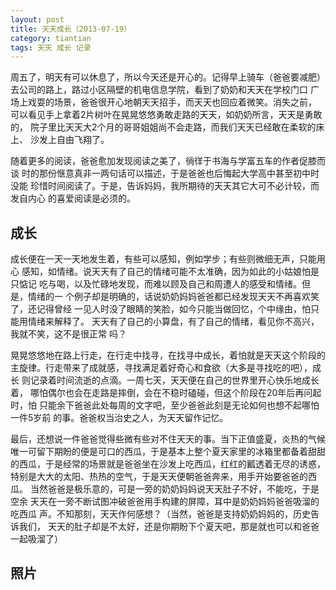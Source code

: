 ```yaml
---
layout: post
title: 天天成长（2013-07-19）
category: tiantian
tags: 天天 成长 记录
---
```


周五了，明天有可以休息了，所以今天还是开心的。记得早上骑车（爸爸要减肥）
去公司的路上，路过小区隔壁的机电信息学院，看到了奶奶和天天在学校门口
广场上戏耍的场景，爸爸很开心地朝天天招手，而天天也回应着微笑。消失之前，
可以看见手上拿着2片树叶在晃晃悠悠勇敢走路的天天，如奶奶所言，天天是勇敢的，
院子里比天天大2个月的哥哥姐姐尚不会走路，而我们天天已经敢在柔软的床上、
沙发上自由飞翔了。

随着更多的阅读，爸爸愈加发现阅读之美了，徜徉于书海与学富五车的作者促膝而谈
时的那份惬意真非一两句话可以描述，于是爸爸也后悔起大学高中甚至初中时没能
珍惜时间阅读了。于是，告诉妈妈，我所期待的天天其它大可不必计较，而发自内心
的喜爱阅读是必须的。

## 成长

成长便在一天一天地发生着，有些可以感知，例如学步；有些则微细无声，只能用心
感知，如情绪。说天天有了自己的情绪可能不太准确，因为如此的小姑娘怕是只惦记
吃与喝，以及忙碌地发现，而难以顾及自己和周遭人的感受和情绪。但是，情绪的一
个例子却是明确的，话说奶奶妈妈爸爸都已经发现天天不再喜欢笑了，还记得曾经
一见人时没了眼睛的笑脸，如今只能当做回忆，个中缘由，怕只能用情绪来解释了。
天天有了自己的小算盘，有了自己的情绪，看见你不高兴，我就不笑，这不是很正常
吗？

晃晃悠悠地在路上行走，在行走中找寻，在找寻中成长，着怕就是天天这个阶段的
主旋律。行走带来了成就感，寻找满足着好奇心和食欲（大多是寻找吃的吧），成长
则记录着时间流逝的点滴。一周七天，天天便在自己的世界里开心快乐地成长着，
哪怕偶尔也会在走路是摔倒，会在不稳时磕碰，但这个阶段在20年后再问起时，怕
只能余下爸爸此处每周的文字吧，至少爸爸此刻是无论如何也想不起哪怕一件5岁前
的事。爸爸权当治史之人，为天天留作记忆。

最后，还想说一件爸爸觉得些微有些对不住天天的事。当下正值盛夏，炎热的气候
唯一可留下期盼的便是可口的西瓜，于是基本上整个夏天家里的冰箱里都备着甜甜
的西瓜，于是经常的场景就是爸爸坐在沙发上吃西瓜，红红的瓤透着无尽的诱惑，
特别是大大的太阳、热热的空气，于是天天便朝爸爸奔来，用手开始要爸爸的西瓜。
当然爸爸是极乐意的，可是一旁的奶奶妈妈说天天肚子不好，不能吃，于是空余
天天在一旁不断试图冲破爸爸用手构建的屏障，耳中是奶奶妈妈爸爸吸溜的吃西瓜
声。不知那刻，天天作何感想？（当然，爸爸是支持奶奶妈妈的，历史告诉我们，
天天的肚子却是不太好，还是你期盼下个夏天吧，那是就也可以和爸爸一起吸溜了）

## 照片
